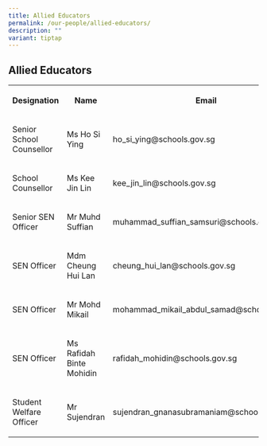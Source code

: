 ```yaml
---
title: Allied Educators
permalink: /our-people/allied-educators/
description: ""
variant: tiptap
---
```

<h2><strong>Allied Educators</strong></h2>
<table style="minWidth: 75px">
<colgroup>
<col>
<col>
<col>
</colgroup>
<tbody>
<tr>
<th rowspan="1" colspan="1">
<p>Designation</p>
</th>
<th rowspan="1" colspan="1">
<p>Name</p>
</th>
<th rowspan="1" colspan="1">
<p>Email</p>
</th>
</tr>
<tr>
<td rowspan="1" colspan="1">
<p>Senior School Counsellor</p>
</td>
<td rowspan="1" colspan="1">
<p>Ms Ho Si Ying</p>
</td>
<td rowspan="1" colspan="1">
<p>ho_si_ying@schools.gov.sg</p>
</td>
</tr>
<tr>
<td rowspan="1" colspan="1">
<p>School Counsellor</p>
</td>
<td rowspan="1" colspan="1">
<p>Ms Kee Jin Lin</p>
</td>
<td rowspan="1" colspan="1">
<p>kee_jin_lin@schools.gov.sg</p>
</td>
</tr>
<tr>
<td rowspan="1" colspan="1">
<p>Senior SEN Officer</p>
</td>
<td rowspan="1" colspan="1">
<p>Mr Muhd Suffian</p>
</td>
<td rowspan="1" colspan="1">
<p>muhammad_suffian_samsuri@schools.gov.sg</p>
</td>
</tr>
<tr>
<td rowspan="1" colspan="1">
<p>SEN Officer</p>
</td>
<td rowspan="1" colspan="1">
<p>Mdm Cheung Hui Lan</p>
</td>
<td rowspan="1" colspan="1">
<p>cheung_hui_lan@schools.gov.sg</p>
</td>
</tr>
<tr>
<td rowspan="1" colspan="1">
<p>SEN Officer</p>
</td>
<td rowspan="1" colspan="1">
<p>Mr Mohd Mikail</p>
</td>
<td rowspan="1" colspan="1">
<p>mohammad_mikail_abdul_samad@schools.gov.sg</p>
</td>
</tr>
<tr>
<td rowspan="1" colspan="1">
<p>SEN Officer</p>
</td>
<td rowspan="1" colspan="1">
<p>Ms Rafidah Binte Mohidin</p>
</td>
<td rowspan="1" colspan="1">
<p>rafidah_mohidin@schools.gov.sg</p>
</td>
</tr>
<tr>
<td rowspan="1" colspan="1">
<p>Student Welfare Officer</p>
</td>
<td rowspan="1" colspan="1">
<p>Mr Sujendran</p>
</td>
<td rowspan="1" colspan="1">
<p>sujendran_gnanasubramaniam@schools.gov.sg</p>
</td>
</tr>
</tbody>
</table>
<p></p>